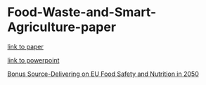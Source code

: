 # Food-Waste-and-Smart-Agriculture-paper

[link to paper](https://docdro.id/axnkUOl)

[link to powerpoint](https://docdro.id/N9ed30L)

[Bonus Source-Delivering on EU Food Safety and Nutrition in 2050](https://publications.jrc.ec.europa.eu/repository/handle/JRC101971)

